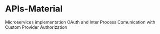 # APIs-Material
Microservices implementation OAuth and Inter Process Comunication with Custom Provider Authorization
